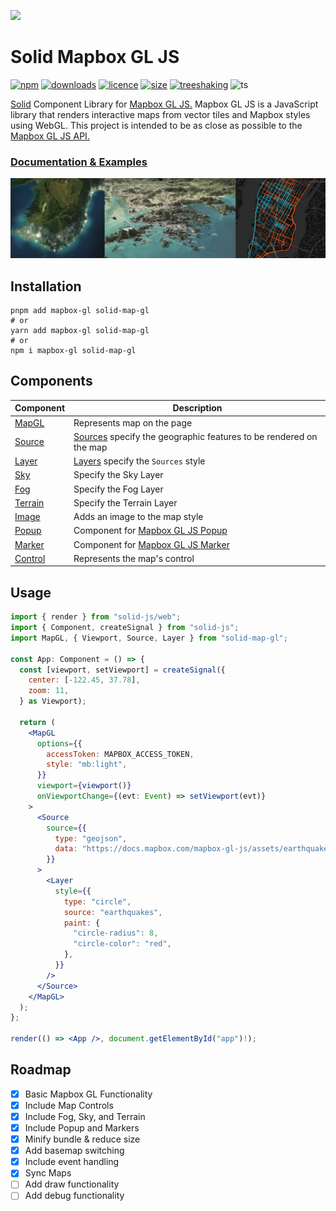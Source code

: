 ![](https://assets.solidjs.com/banner?project=solid-map-gl\&background=tiles)

# Solid Mapbox GL JS

[![npm](https://img.shields.io/npm/v/solid-map-gl)](https://www.npmjs.com/package/solid-map-gl)
[![downloads](https://img.shields.io/npm/dt/solid-map-gl)](https://www.npmjs.com/package/solid-map-gl)
[![licence](https://img.shields.io/npm/l/solid-map-gl?color=blue)](LICENSE/)
[![size](https://img.shields.io/bundlephobia/min/solid-map-gl)](https://bundlephobia.com/package/solid-map-gl)
[![treeshaking](https://img.shields.io/badge/treeshaking-supported-success)](https://bundlephobia.com/package/solid-map-gl) 
![ts](https://img.shields.io/badge/types-included-blue?logo=typescript&logoColor=white)

[Solid](https://www.solidjs.com/) Component Library for [Mapbox GL JS.](https://github.com/mapbox/mapbox-gl-js) Mapbox GL JS is a JavaScript library that renders interactive maps from vector tiles and Mapbox styles using WebGL. This project is intended to be as close as possible to the [Mapbox GL JS API.](https://docs.mapbox.com/mapbox-gl-js/api/)

### [Documentation & Examples](https://gis-hub.gitbook.io/solid-map-gl)

![Gallery](https://github.com/GIShub4/solid-map-gl/blob/main/docs/header.png)

## Installation


```shell
pnpm add mapbox-gl solid-map-gl
# or
yarn add mapbox-gl solid-map-gl
# or
npm i mapbox-gl solid-map-gl
```

## Components

| Component                            | Description                                                                                                            |
| ------------------------------------ | ---------------------------------------------------------------------------------------------------------------------- |
| [MapGL](https://gis-hub.gitbook.io/solid-map-gl/components/mapgl)       | Represents map on the page                                                                                             |
| [Source](https://gis-hub.gitbook.io/solid-map-gl/components/source)     | [Sources](https://docs.mapbox.com/mapbox-gl-js/api/#sources) specify the geographic features to be rendered on the map |
| [Layer](https://gis-hub.gitbook.io/solid-map-gl/components/layer)       | [Layers](https://docs.mapbox.com/mapbox-gl-js/style-spec/#layers) specify the `Sources` style                          |
| [Sky](https://gis-hub.gitbook.io/solid-map-gl/components/sky)           | Specify the Sky Layer                                                                                                  |
| [Fog](https://gis-hub.gitbook.io/solid-map-gl/components/fog)           | Specify the Fog Layer                                                                                                  |
| [Terrain](https://gis-hub.gitbook.io/solid-map-gl/components/terrain)   | Specify the Terrain Layer                                                                                              |
| [Image](https://gis-hub.gitbook.io/solid-map-gl/components/image)       | Adds an image to the map style                                                                                         |
| [Popup](https://gis-hub.gitbook.io/solid-map-gl/components/popup)       | Component for [Mapbox GL JS Popup](https://docs.mapbox.com/mapbox-gl-js/api/#popup)                                    |
| [Marker](https://gis-hub.gitbook.io/solid-map-gl/components/marker)     | Component for [Mapbox GL JS Marker](https://docs.mapbox.com/mapbox-gl-js/api/#marker)                                  |
| [Control](https://gis-hub.gitbook.io/solid-map-gl/components/control) | Represents the map's control                                                                                           |

## Usage


```jsx
import { render } from "solid-js/web";
import { Component, createSignal } from "solid-js";
import MapGL, { Viewport, Source, Layer } from "solid-map-gl";

const App: Component = () => {
  const [viewport, setViewport] = createSignal({
    center: [-122.45, 37.78],
    zoom: 11,
  } as Viewport);

  return (
    <MapGL
      options={{
        accessToken: MAPBOX_ACCESS_TOKEN,
        style: "mb:light",
      }}
      viewport={viewport()}
      onViewportChange={(evt: Event) => setViewport(evt)}
    >
      <Source
        source={{
          type: "geojson",
          data: "https://docs.mapbox.com/mapbox-gl-js/assets/earthquakes.geojson",
        }}
      >
        <Layer
          style={{
            type: "circle",
            source: "earthquakes",
            paint: {
              "circle-radius": 8,
              "circle-color": "red",
            },
          }}
        />
      </Source>
    </MapGL>
  );
};

render(() => <App />, document.getElementById("app")!);
```

## Roadmap

* [x] Basic Mapbox GL Functionality
* [x] Include Map Controls
* [x] Include Fog, Sky, and Terrain
* [x] Include Popup and Markers
* [x] Minify bundle & reduce size
* [x] Add basemap switching
* [x] Include event handling
* [x] Sync Maps
* [ ] Add draw functionality
* [ ] Add debug functionality
